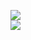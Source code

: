 [![](https://img.shields.io/badge/Made%20With-Github%20Spray-lightgrey.svg?style=for-the-badge&logo=github)](https://github.com/Annihil/github-spray#1885)  
[![](https://i.imgur.com/2DrTn0Z.gif)](https://github.com/Annihil/github-spray)